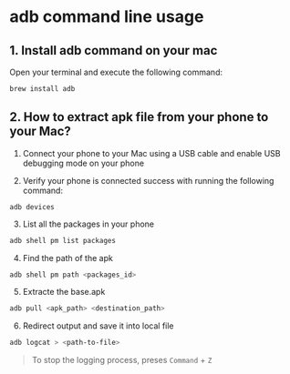 # adb command line usage



## 1. Install adb command on your mac

Open your terminal and execute the following command:

```sh
brew install adb
```



## 2. How to extract apk file from your phone to your Mac?

1. Connect your phone to your Mac using a USB cable and enable USB debugging mode on your phone



2. Verify your phone is connected success with running the following command:

```shell
adb devices
```



3. List all the packages in your phone

```sh
adb shell pm list packages
```



4. Find the path of the apk

```sh
adb shell pm path <packages_id>
```



5. Extracte the base.apk

```sh
adb pull <apk_path> <destination_path>
```



6. Redirect output and save it into local file

```sh
adb logcat > <path-to-file>
```

> To stop the logging process, preses `Command` + `Z`

